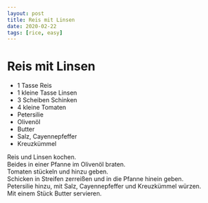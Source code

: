 ```yaml
---
layout: post
title: Reis mit Linsen
date: 2020-02-22
tags: [rice, easy]
---
```

# Reis mit Linsen

- 1 Tasse Reis
- 1 kleine Tasse Linsen
- 3 Scheiben Schinken
- 4 kleine Tomaten
- Petersilie
- Olivenöl
- Butter
- Salz, Cayennepfeffer
- Kreuzkümmel

Reis und Linsen kochen.  
Beides in einer Pfanne im Olivenöl braten.  
Tomaten stückeln und hinzu geben.  
Schicken in Streifen zerreißen und in die Pfanne hinein geben.  
Petersilie hinzu, mit Salz, Cayennepfeffer und Kreuzkümmel würzen.  
Mit einem Stück Butter servieren.  
